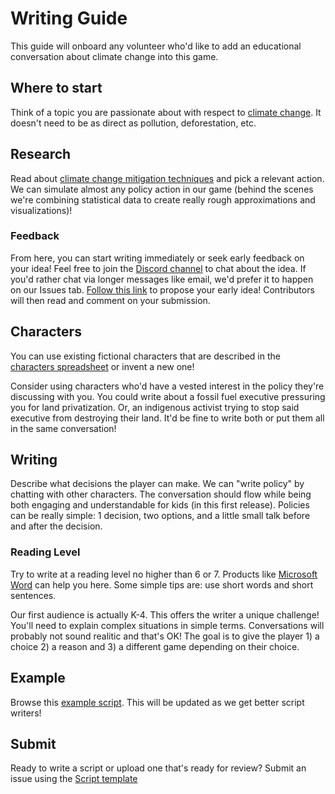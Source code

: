 # Writing Guide

This guide will onboard any volunteer who'd like to add an educational conversation about climate change into this game.

## Where to start

Think of a topic you are passionate about with respect to [climate change](https://en.wikipedia.org/wiki/Climate_change#Physical_drivers_of_recent_climate_change). It doesn't need to be as direct as pollution, deforestation, etc.

## Research

Read about [climate change mitigation techniques](https://en.wikipedia.org/wiki/Climate_change_mitigation) and pick a relevant action. We can simulate almost any policy action in our game (behind the scenes we're combining statistical data to create really rough approximations and visualizations)!

### Feedback

From here, you can start writing immediately or seek early feedback on your idea! Feel free to join the [Discord channel](https://discord.gg/Wu9ZK9) to chat about the idea. If you'd rather chat via longer messages like email, we'd prefer it to happen on our Issues tab. [Follow this link](https://github.com/thebritican/climate-game/issues/new?assignees=&labels=script&template=script-idea.md&title=) to propose your early idea! Contributors will then read and comment on your submission.

## Characters

You can use existing fictional characters that are described in the [characters spreadsheet](./characters.csv) or invent a new one!

Consider using characters who'd have a vested interest in the policy they're discussing with you. You could write about a fossil fuel executive pressuring you for land privatization. Or, an indigenous activist trying to stop said executive from destroying their land. It'd be fine to write both or put them all in the same conversation!

## Writing

Describe what decisions the player can make. We can "write policy" by chatting with other characters. The conversation should flow while being both engaging and understandable for kids (in this first release). Policies can be really simple: 1 decision, two options, and a little small talk before and after the decision.

### Reading Level

Try to write at a reading level no higher than 6 or 7. Products like [Microsoft Word](http://facultyweb.ivcc.edu/rrambo/eng1001/reading_level.htm) can help you here.
Some simple tips are: use short words and short sentences.

Our first audience is actually K-4. This offers the writer a unique challenge! You'll need to explain complex situations in simple terms. Conversations will probably not sound realitic and that's OK! The goal is to give the player 1) a choice 2) a reason and 3) a different game depending on their choice.

## Example

Browse this [example script](./example-script.md). This will be updated as we get better script writers!

## Submit

Ready to write a script or upload one that's ready for review? Submit an issue using the [Script template](https://github.com/thebritican/climate-game/issues/new?assignees=&labels=script&template=script.md&title=)
